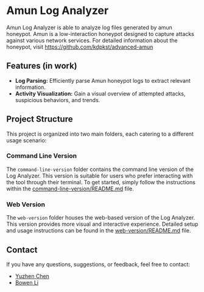 # Amun Log Analyzer
Amun Log Analyzer is able to analyze log files generated by amun honeypot. Amun is a low-interaction honeypot designed to capture attacks against various network services. For detailed information about the honeypot, visit https://github.com/kdpkst/advanced-amun

## Features (in work)

- **Log Parsing:** Efficiently parse Amun honeypot logs to extract relevant information.
- **Activity Visualization:** Gain a visual overview of attempted attacks, suspicious behaviors, and trends.

## Project Structure

This project is organized into two main folders, each catering to a different usage scenario:

### Command Line Version

The `command-line-version` folder contains the command line version of the Log Analyzer. This version is suitable for users who prefer interacting with the tool through their terminal. To get started, simply follow the instructions within the [command-line-version/README.md](command-line-version/README.md) file.

### Web Version

The `web-version` folder houses the web-based version of the Log Analyzer. This version provides more visual and interactive experience. Detailed setup and usage instructions can be found in the [web-version/README.md](web-version/README.md) file.

## Contact

If you have any questions, suggestions, or feedback, feel free to contact:  
- [Yuzhen Chen](https://github.com/kdpkst)
- [Bowen Li](https://github.com/refugee123456)


